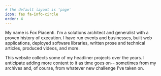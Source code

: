 ```yaml
---
# the default layout is 'page'
icon: fas fa-info-circle
order: 4
---
```


My name is Fox Piacenti. I'm a solutions architect and generalist with a proven history of execution. I have run events and businesses, built web applications, deployed software libraries, written prose and technical articles, produced videos, and more.

This website collects some of my headliner projects over the years. I anticipate adding more content to it as time goes on-- sometimes from my archives and, of course, from whatever new challenge I've taken on.
